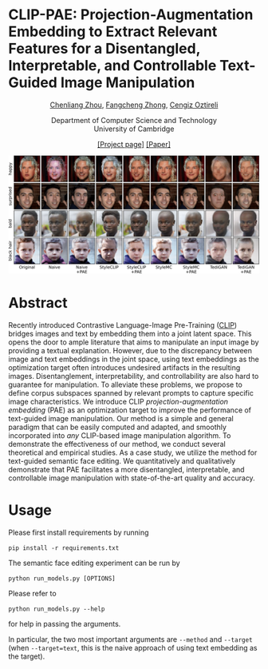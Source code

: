 # CLIP-PAE: Projection-Augmentation Embedding to Extract Relevant Features for a Disentangled, Interpretable, and Controllable Text-Guided Image Manipulation

<p align="center"><a href="https://www.cst.cam.ac.uk/people/cz363">Chenliang Zhou</a>, <a href="https://www.cl.cam.ac.uk/~fz261/">Fangcheng Zhong</a>, <a href="https://www.cl.cam.ac.uk/~aco41/">Cengiz Oztireli</a></p>

<p align="center">Department of Computer Science and Technology<br>University of Cambridge</p>

<p align="center"><a href="https://chenliang-zhou.github.io/CLIP-PAE/">[Project page]</a>      <a href="https://arxiv.org/abs/2210.03919">[Paper]</a></p>

![teaser](docs/img/show_image_display_in_paper.png)


# Abstract
Recently introduced Contrastive Language-Image Pre-Training ([CLIP](https://openai.com/blog/clip/)) bridges images and text by embedding them into a joint latent space. This opens the door to ample literature that aims to manipulate an input image by providing a textual explanation. However, due to the discrepancy between image and text embeddings in the joint space, using text embeddings as the optimization target often introduces undesired artifacts in the resulting images. Disentanglement, interpretability, and controllability are also hard to guarantee for manipulation. To alleviate these problems, we propose to define corpus subspaces spanned by relevant prompts to capture specific image characteristics. We introduce CLIP *projection-augmentation embedding* (PAE) as an optimization target to improve the performance of text-guided image manipulation. Our method is a simple and general paradigm that can be easily computed and adapted, and smoothly incorporated into *any* CLIP-based image manipulation algorithm. To demonstrate the effectiveness of our method, we conduct several theoretical and empirical studies. As a case study, we utilize the method for text-guided semantic face editing. We quantitatively and qualitatively demonstrate that PAE facilitates a more disentangled, interpretable, and controllable image manipulation with state-of-the-art quality and accuracy.

# Usage
Please first install requirements by running
```
pip install -r requirements.txt
```

The semantic face editing experiment can be run by
```
python run_models.py [OPTIONS]
```

Please refer to
```
python run_models.py --help
```
for help in passing the arguments.

In particular, the two most important arguments are `--method` and `--target` (when `--target=text`, this is the naive approach of using text embedding as the target). 
